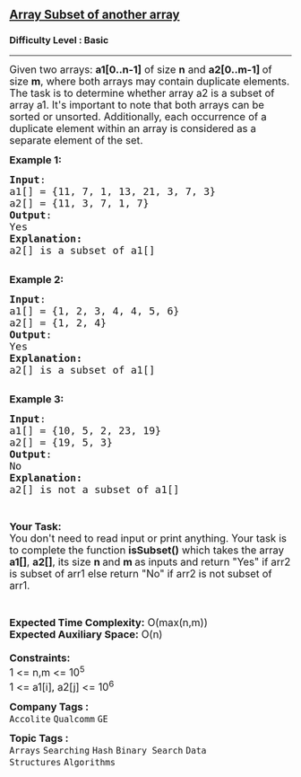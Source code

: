 <h2><a href="https://www.geeksforgeeks.org/problems/array-subset-of-another-array2317/1?page=1&sprint=a663236c31453b969852f9ea22507634&sprint=a663236c31453b969852f9ea22507634&sortBy=submissions">Array Subset of another array</a></h2><h3>Difficulty Level : Basic</h3><hr><div class="problems_problem_content__Xm_eO"><p><span style="font-size: 18px;">Given two arrays: <strong>a1[0..n-1]</strong> of size <strong>n</strong> and <strong>a2[0..m-1] </strong>of size <strong>m</strong>, where both arrays may contain duplicate elements. The task is to determine whether array a2 is a subset of array a1. It's important to note that both arrays can be sorted or unsorted. Additionally, each occurrence of a duplicate element within an array is considered as a separate element of the set.</span></p>
<p><span style="font-size: 18px;"><strong>Example 1:</strong></span></p>
<pre><span style="font-size: 18px;"><strong>Input</strong>:
a1[] = {11, 7, 1, 13, 21, 3, 7, 3}
a2[] = {11, 3, 7, 1, 7}
<strong>Output</strong>:
Yes
<strong>Explanation:</strong>
a2[] is a subset of a1[]</span></pre>
<p><br><span style="font-size: 18px;"><strong>Example 2:</strong></span></p>
<pre><span style="font-size: 18px;"><strong>Input</strong>:
a1[] = {1, 2, 3, 4, 4, 5, 6}
a2[] = {1, 2, 4}
<strong>Output</strong>:
Yes
<strong>Explanation:</strong>
a2[] is a subset of a1[]</span></pre>
<p><br><span style="font-size: 18px;"><strong>Example 3:</strong></span></p>
<pre><span style="font-size: 18px;"><strong>Input</strong>:
a1[] = {10, 5, 2, 23, 19}
a2[] = {19, 5, 3}<strong>
Output</strong>:
No<strong>
Explanation:</strong>
a2[] is not a subset of a1[]</span></pre>
<p>&nbsp;</p>
<p><span style="font-size: 18px;"><strong>Your Task:&nbsp;&nbsp;</strong><br>You don't need to read input or print anything. Your task is to complete the function <strong>isSubset()</strong>&nbsp;which takes the array <strong>a1[]</strong>, <strong>a2[]</strong>, its size <strong>n </strong>and <strong>m </strong>as inputs and return "Yes" if arr2 is subset of arr1 else return "No" if arr2 is not subset of arr1.</span></p>
<p>&nbsp;</p>
<p><span style="font-size: 18px;"><strong>Expected Time Complexity:</strong> O(max(n,m))<br><strong>Expected Auxiliary Space:</strong> O(n)<br><br><strong>Constraints:</strong><br>1 &lt;= n,m &lt;= 10<sup>5</sup><br>1 &lt;= a1[i], a2[j] &lt;= 10<sup>6</sup></span></p></div><p><span style=font-size:18px><strong>Company Tags : </strong><br><code>Accolite</code>&nbsp;<code>Qualcomm</code>&nbsp;<code>GE</code>&nbsp;<br><p><span style=font-size:18px><strong>Topic Tags : </strong><br><code>Arrays</code>&nbsp;<code>Searching</code>&nbsp;<code>Hash</code>&nbsp;<code>Binary Search</code>&nbsp;<code>Data Structures</code>&nbsp;<code>Algorithms</code>&nbsp;